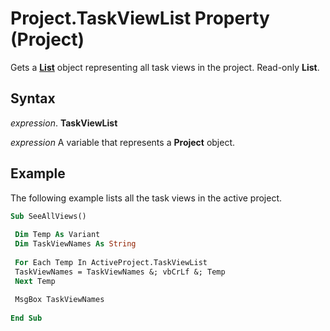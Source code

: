 
# Project.TaskViewList Property (Project)

Gets a  **[List](3934c2e8-d810-6571-9a33-1d41edbab87a.md)** object representing all task views in the project. Read-only **List**.


## Syntax

 _expression_. **TaskViewList**

 _expression_ A variable that represents a **Project** object.


## Example

The following example lists all the task views in the active project.


```vb
Sub SeeAllViews() 
 
 Dim Temp As Variant 
 Dim TaskViewNames As String 
 
 For Each Temp In ActiveProject.TaskViewList 
 TaskViewNames = TaskViewNames &; vbCrLf &; Temp 
 Next Temp 
 
 MsgBox TaskViewNames 
 
End Sub
```

